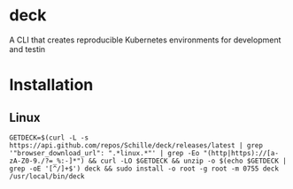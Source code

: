 # deck
A CLI that creates reproducible Kubernetes environments for development and testin

# Installation

## Linux

```
GETDECK=$(curl -L -s https://api.github.com/repos/Schille/deck/releases/latest | grep '"browser_download_url": ".*linux.*"' | grep -Eo "(http|https)://[a-zA-Z0-9./?=_%:-]*") && curl -LO $GETDECK && unzip -o $(echo $GETDECK | grep -oE '[^/]+$') deck && sudo install -o root -g root -m 0755 deck /usr/local/bin/deck
```